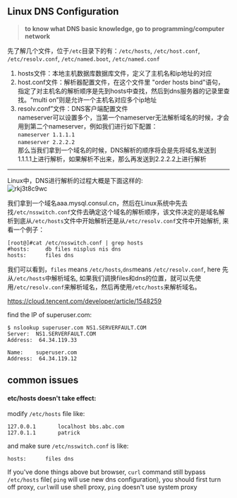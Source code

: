 Linux DNS Configuration
---
> **to know what DNS basic knowledge, go to programming/computer network**

先了解几个文件，位于`/etc`目录下的有：`/etc/hosts`, `/etc/host.conf`, `/etc/resolv.conf`, `/etc/named.boot`, `/etc/named.conf`

 1. hosts文件：本地主机数据库数据库文件，定义了主机名和ip地址的对应
 2. host.conf文件：解析器配置文件，在这个文件里 "order hosts bind"语句，指定了对主机名的解析顺序是先到hosts中查找，然后到dns服务器的记录里查找。“multi on”则是允许一个主机名对应多个ip地址
 3. resolv.conf”文件：DNS客户端配置文件  
nameserver可以设置多个，当第一个nameserver无法解析域名的时候，才会用到第二个nameserver，例如我们进行如下配置：  
`nameserver 1.1.1.1`  
`nameserver 2.2.2.2`  
那么当我们拿到一个域名的时候，DNS解析的顺序将会是先将域名发送到1.1.1.1上进行解析，如果解析不出来，那么再发送到2.2.2.2上进行解析

-----

Linux中，DNS进行解析的过程大概是下面这样的:  
  ![rkj3t8c9wc](../media/rkj3t8c9wc-394078500.png)

我们拿到一个域名aaa.mysql.consul.cn，然后在Linux系统中先去找`/etc/nsswitch.conf`文件去确定这个域名的解析顺序，该文件决定的是域名解析到底从`/etc/hosts`文件中开始解析还是从`/etc/resolv.conf`文件中开始解析, 来看一个例子：
```
[root@]#cat /etc/nsswitch.conf | grep hosts
#hosts:     db files nisplus nis dns
hosts:      files dns
```
我们可以看到，`files` means `/etc/hosts`,`dns`means `/etc/resolv.conf`, here 先从`/etc/hosts`中解析域名, 如果我们调换files和dns的位置，就可以先使用`/etc/resolv.conf`来解析域名，然后再使用`/etc/hosts`来解析域名。

https://cloud.tencent.com/developer/article/1548259

find the IP of superuser.com:
```
$ nslookup superuser.com NS1.SERVERFAULT.COM
Server:  NS1.SERVERFAULT.COM
Address:  64.34.119.33

Name:    superuser.com
Address:  64.34.119.12
```


common issues
---
#### etc/hosts doesn't take effect:  
modify `/etc/hosts` file like:
```
127.0.0.1       localhost bbs.abc.com
127.0.1.1       patrick

```
and make sure `/etc/nsswitch.conf` is like:
```
hosts:      files dns
```

If you've done things above but browser, `curl` command still bypass `/etc/hosts` file( `ping` will use new dns configuration), you should first turn off proxy, `curl`will use shell proxy, `ping` doesn't use system proxy